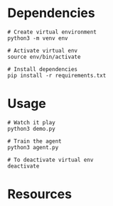 # Dependencies 
```
# Create virtual environment 
python3 -m venv env

# Activate virtual env
source env/bin/activate

# Install dependencies
pip install -r requirements.txt
```

# Usage
```
# Watch it play 
python3 demo.py

# Train the agent
python3 agent.py

# To deactivate virtual env
deactivate
```

# Resources

